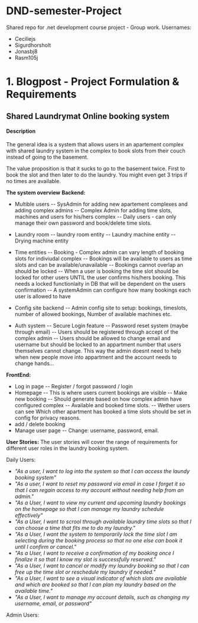 # DND-semester-Project
Shared repo for .net development course project - Group work.
Usernames:
- Ceciliejs
- Sigurdhorsholt
- Jonasbj8
- Rasm105j


# 1. Blogpost - Project Formulation & Requirements



## Shared Laundrymat Online booking system

####  Description

The general idea is a system that allows users in an apartement complex with shared laundry system in the complex to book slots from their couch instead of going to the basement. 

The value proposition is that it sucks to go to the basement twice. First to book the slot and then later to do the laundry. You might even get 3 trips if no times are available.

**The system overview**
**Backend:**
- Multible users
-- SysAdmin for adding new apartement complexes and adding complex admins
-- Complex Admin for adding time slots, machines and users for his/hers complex
-- Daily users - can only manage their own password and book/delete time slots.

- Laundry room
-- laundry room entity
-- Laundry machine entity
-- Drying machine entity

- Time entities
-- Booking - Complex admin can vary length of booking slots for indiviudal complex
-- Bookings will be available to users as time slots and can be available/unavailable
-- Bookings cannot overlap an should be locked
-- When a user is booking the time slot should be locked for other users UNTIL the user confirms his/hers booking. This needs a locked functionlaity in DB that will be dependent on the users confirmation
-- A systemAdmin can configure how many bookings each user is allowed to have 


- Config site backend
-- Admin config site to setup: bookings, timeslots, number of allowed bookings, Number of available machines etc.

- Auth system
-- Secure Login feature
-- Password reset system (maybe through email)
-- Users should be registered through accept of the complex admin
-- Users should be allowed to change email and username but should be locked to an appartment number that users themselves cannot change. This way the admin doesnt need to help when new people move into appartment and the account needs to change hands...

**FrontEnd:**

- Log in page
-- Register / forgot password / login
- Homepage
-- This is where users current bookings are visible
-- Make new booking
-- Should generate based on how complex admin have configured complex
-- Available and booked time slots. 
-- Wether users can see Which other apartment has booked a time slots should be set in config for privacy reasons. 
- add / delete booking 
- Manage user page
--  Change: username, password, email.

**User Stories:**
The user stories will cover the range of requirements for different user roles in the laundry booking system.

Daily Users:
- *"As a user, I want to log into the system so that I can access the laundy booking system"*
- *"As a user, I want to reset my password via email in case I forget it so that I can regain access to my account without needing help from an admin."*
- *"As a User, I want to view my current and upcoming laundry bookings on the homepage so that I can manage my laundry schedule effectively"*
- *"As a User, I want to scrool through available laundry time slots so that I can choose a time that fits me to do my laundry."*
- *"As a User, I want the system to temporarily lock the time slot I am selecting during the booking process so that no one else can book it until I confirm or cancel."*
- *"As a User, I want to receive a confirmation of my booking once I finalize it so that I know my slot is successfully reserved."*
- *"As a User, I want to cancel or modify my laundry booking so that I can free up the time slot or reschedule my laundry if needed."*
- *"As a User, I want to see a visual indicator of which slots are available and which are booked so that I can plan my laundry based on the available time."*
- *"As a User, I want to manage my account details, such as changing my username, email, or password"*



Admin Users:


